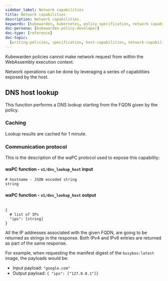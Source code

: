 ```yaml
---
sidebar_label: Network capabilities
title: Network capabilities
description: Network capabilities.
keywords: [kubewarden, kubernetes, policy specification, network capabilities]
doc-persona: [kubewarden-policy-developer]
doc-type: [reference]
doc-topic:
  [writing-policies, specification, host-capabilities, network-capabilities]
---
```


<head>
  <link rel="canonical" href="https://docs.kubewarden.io/reference/spec/host-capabilities/net"/>
</head>

Kubewarden policies cannot make network request from within the WebAssembly execution context.

Network operations can be done by leveraging a series of capabilities exposed by the host.

## DNS host lookup

This function performs a DNS lookup starting from the FQDN given by the policy.

### Caching

Lookup results are cached for 1 minute.

### Communication protocol

This is the description of the waPC protocol used to expose this capability:

#### waPC function - `v1/dns_lookup_host` input

```hcl
# hostname - JSON encoded string
string
```

#### waPC function - `v1/dns_lookup_host` output

```hcl

{
  # list of IPs
  "ips": [string]
}
```

All the IP addresses associated with the given FQDN,
are going to be returned as strings in the response.
Both IPv4 and IPv6 entries are returned as part of the same response.

For example, when requesting the manifest digest of the
`busybox:latest` image,
the payloads would be:

- Input payload: `"google.com"`
- Output payload: `{ "ips": ["127.0.0.1"]}`
